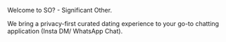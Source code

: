 Welcome to SO? - Significant Other.

We bring a privacy-first curated dating experience to your go-to chatting application (Insta DM/ WhatsApp Chat).